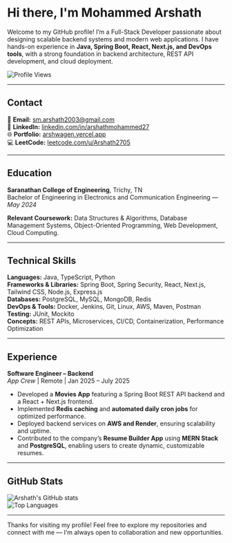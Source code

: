 # Hi there, I'm Mohammed Arshath  

Welcome to my GitHub profile! I’m a Full-Stack Developer passionate about designing scalable backend systems and modern web applications. I have hands-on experience in **Java, Spring Boot, React, Next.js, and DevOps tools**, with a strong foundation in backend architecture, REST API development, and cloud deployment.

![Profile Views](https://komarev.com/ghpvc/?username=mohammedarshath2705&label=Profile%20Views&color=0e75b6&style=flat)

---

## Contact
📧 **Email:** [sm.arshath2003@gmail.com](mailto:sm.arshath2003@gmail.com)  
🔗 **LinkedIn:** [linkedin.com/in/arshathmohammed27](https://www.linkedin.com/in/arshathmohammed27/)  
🌐 **Portfolio:** [arshwagen.vercel.app](https://arshwagen.vercel.app/)  
💻 **LeetCode:** [leetcode.com/u/Arshath2705](https://leetcode.com/u/Arshath2705/)

---

## Education

**Saranathan College of Engineering**, Trichy, TN  
Bachelor of Engineering in Electronics and Communication Engineering — *May 2024*

**Relevant Coursework:** Data Structures & Algorithms, Database Management Systems, Object-Oriented Programming, Web Development, Cloud Computing.

---

## Technical Skills

**Languages:** Java, TypeScript, Python  
**Frameworks & Libraries:** Spring Boot, Spring Security, React, Next.js, Tailwind CSS, Node.js, Express.js  
**Databases:** PostgreSQL, MySQL, MongoDB, Redis  
**DevOps & Tools:** Docker, Jenkins, Git, Linux, AWS, Maven, Postman  
**Testing:** JUnit, Mockito  
**Concepts:** REST APIs, Microservices, CI/CD, Containerization, Performance Optimization

---

## Experience

**Software Engineer – Backend**  
*App Crew* | Remote | Jan 2025 – July 2025  

- Developed a **Movies App** featuring a Spring Boot REST API backend and a React + Next.js frontend.  
- Implemented **Redis caching** and **automated daily cron jobs** for optimized performance.  
- Deployed backend services on **AWS and Render**, ensuring scalability and uptime.  
- Contributed to the company’s **Resume Builder App** using **MERN Stack** and **PostgreSQL**, enabling users to create dynamic, customizable resumes.

---

## GitHub Stats

![Arshath's GitHub stats](https://github-readme-stats.vercel.app/api?username=mohammedarshath2705&show_icons=true&theme=tokyonight)  
![Top Languages](https://github-readme-stats.vercel.app/api/top-langs/?username=mohammedarshath2705&layout=compact&theme=tokyonight)

---

Thanks for visiting my profile! Feel free to explore my repositories and connect with me — I’m always open to collaboration and new opportunities.
